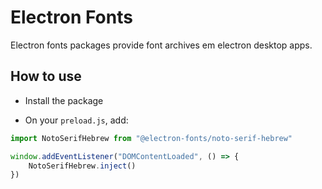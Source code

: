 # Electron Fonts

Electron fonts packages provide font archives em electron desktop apps.

## How to use

* Install the package

* On your `preload.js`, add:

```ts
import NotoSerifHebrew from "@electron-fonts/noto-serif-hebrew"

window.addEventListener("DOMContentLoaded", () => {
    NotoSerifHebrew.inject()
})
```